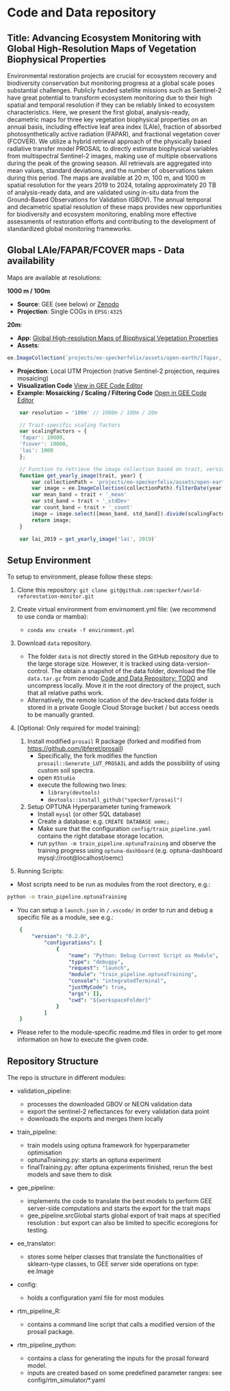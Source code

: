 # Code and Data repository

## Title: Advancing Ecosystem Monitoring with Global High-Resolution Maps of Vegetation Biophysical Properties

Environmental restoration projects are crucial for ecosystem recovery and biodiversity
conservation but monitoring progress at a global scale poses substantial challenges. Publicly
funded satellite missions such as Sentinel-2 have great potential to transform ecosystem
monitoring due to their high spatial and temporal resolution if they can be reliably linked to
ecosystem characteristics. Here, we present the first global, analysis-ready, decametric maps
for three key vegetation biophysical properties on an annual basis, including effective leaf area
index (LAIe), fraction of absorbed photosynthetically active radiation (FAPAR), and fractional
vegetation cover (FCOVER). We utilize a hybrid retrieval approach of the physically based
radiative transfer model PROSAIL to directly estimate biophysical variables from multispectral
Sentinel-2 images, making use of multiple observations during the peak of the growing season.
All retrievals are aggregated into mean values, standard deviations, and the number of
observations taken during this period. The maps are available at 20 m, 100 m, and 1000 m
spatial resolution for the years 2019 to 2024, totaling approximately 20 TB of analysis-ready
data, and are validated using in-situ data from the Ground-Based Observations for Validation
(GBOV). The annual temporal and decametric spatial resolution of these maps provides new
opportunities for biodiversity and ecosystem monitoring, enabling more effective assessments of
restoration efforts and contributing to the development of standardized global monitoring
frameworks.

## Global LAIe/FAPAR/FCOVER maps - Data availability

Maps are available at resolutions: 

**1000 m / 100m**
- **Source**: GEE (see below) or [Zenodo](https://doi.org/10.5281/zenodo.15052975)
- **Projection**: Single COGs in `EPSG:4325`

**20m**: 
- **App**: [Global High-resolution Maps of Biophysical Vegetation Properties](https://ee-speckerfelix.projects.earthengine.app/view/global-trait-maps)
- **Assets**: 
```js
ee.ImageCollection(`projects/ee-speckerfelix/assets/open-earth/[fapar, lai, fcover]_predictions-mlp_[1000m, 100m, 20m]_v01`)
```
- **Projection**: Local UTM Projection (native Sentinel-2 projection, requires mosaicing)
- **Visualization Code** [View in GEE Code Editor](https://code.earthengine.google.com/7207cd15a5cc312ac816dc76cd60b450)
- **Example: Mosaicking / Scaling / Filtering Code** [Open in GEE Code Editor](https://code.earthengine.google.com/22fc7da25a4dbe758988cbee9afcf763)
```js
    var resolution = '100m' // 1000m / 100m / 20m

    // Trait-specific scaling factors
    var scalingFactors = {
    'fapar': 10000,
    'fcover': 10000,
    'lai': 1000
    };

    // Function to retrieve the image collection based on trait, version, and year
    function get_yearly_image(trait, year) {
        var collectionPath = 'projects/ee-speckerfelix/assets/open-earth/' + trait + '_predictions-mlp_' + resolution + '_v01';
        var image = ee.ImageCollection(collectionPath).filterDate(year + '-01-01', year + '-12-31').mosaic();
        var mean_band = trait + '_mean'
        var std_band = trait + '_stdDev'
        var count_band = trait + '_count'
        image = image.select([mean_band, std_band]).divide(scalingFactors[trait]).addBands(image.select([count_band]))
        return image;
    }

    var lai_2019 = get_yearly_image('lai', 2019)`
```

## Setup Environment

To setup to environment, please follow these steps:

1. Clone this repository: `git clone git@github.com:speckerf/world-reforestation-monitor.git`
2. Create virtual environment from envirnoment.yml file: (we recommend to use conda or mamba):
    - `conda env create -f environment.yml`

3. Download `data` repository. 
    - The folder `data` is not directly stored in the GitHub repository due to the large storage size. However, it is tracked using data-version-control. The obtain a snapshot of the data folder, download the file `data.tar.gz` from zenodo [Code and Data Repository: TODO](TODO) and uncompress locally. Move it in the root directory of the project, such that all relative paths work. 
    - Alternatively, the remote location of the dev-tracked data folder is stored in a private Google Cloud Storage bucket / but access needs to be manually granted. 

4. \[Optional: Only required for model training\]: 
    1. Install modified `prosail` R package (forked and modified from https://github.com/jbferet/prosail)
        - Specifically, the fork modifies the function `prosail::Generate_LUT_PROSAIL` and adds the possibility of using custom soil spectra. 
        - open `RStudio`
        - execute the following two lines:
            - `library(devtools)`
            - `devtools::install_github("speckerf/prosail")`
    2. Setup OPTUNA Hyperparameter tuning framework
        - Install `mysql` (or other SQL database)
        - Create a database: e.g. `CREATE DATABASE oemc;`
        - Make sure that the configuration `config/train_pipeline.yaml` contains the right database storage location. 
        - run `python -m train_pipeline.optunaTraining` and observe the training progress using `optuna-dashboard` (e.g. optuna-dashboard mysql://root@localhost/oemc)

5. Running Scripts: 
- Most scripts need to be run as modules from the root directory, e.g.: 
```bash
python -m train_pipeline.optunaTraining
```
- You can setup a `launch.json` in `/.vscode/` in order to run and debug a specific file as a module, see e.g.:
```yaml
    {
        "version": "0.2.0",
            "configurations": [
                {
                    "name": "Python: Debug Current Script as Module",
                    "type": "debugpy",
                    "request": "launch",
                    "module": "train_pipeline.optunaTraining",
                    "console": "integratedTerminal",
                    "justMyCode": true,
                    "args": [],
                    "cwd": "${workspaceFolder}"
                }
            ]
    }
```
- Please refer to the module-specific readme.md files in order to get more information on how to execute the given code. 


## Repository Structure
The repo is structure in different modules:
- validation_pipeline:
    - processes the downloaded GBOV or NEON validation data
    - export the sentinel-2 reflectances for every validation data point
    - downloads the exports and merges them locally

- train_pipeline:
    - train models using optuna framework for hyperparameter optimisation
    - optunaTraining.py: starts an optuna experiment 
    - finalTraining.py: after optuna experiments finished, rerun the best models and save them to disk

- gee_pipeline: 
    - implements the code to translate the best models to perform GEE server-side computations and starts the export for the trait maps
    - gee_pipeline.srcGlobal starts global export of trait maps at specified resolution : but export can also be limited to specific ecoregions for testing. 
    
- ee_translator: 
    - stores some helper classes that translate the functionalities of sklearn-type classes, to GEE server side operations on type: ee.Image

- config:
    - holds a configuration yaml file for most modules

- rtm_pipeline_R:
    - contains a command line script that calls a modified version of the prosail package. 

- rtm_pipeline_python:
    - contains a class for generating the inputs for the prosail forward model. 
    - inputs are created based on some predefined parameter ranges: see config/rtm_simulator/*.yaml
